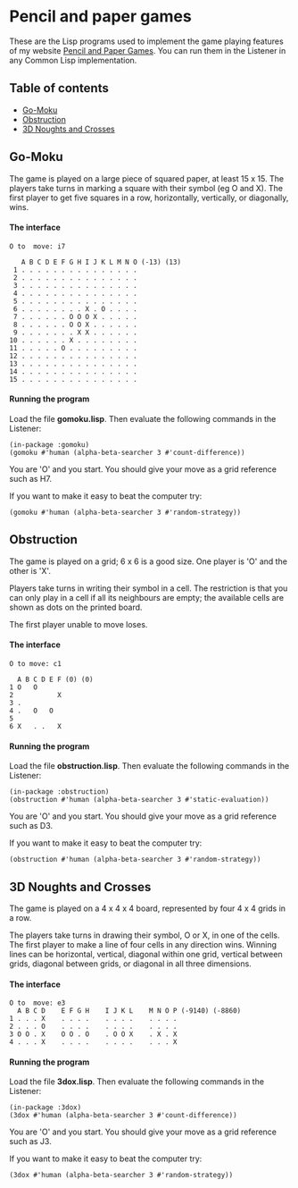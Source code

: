 # Pencil and paper games
These are the Lisp programs used to implement the game playing features of my website [Pencil and Paper Games](http://www.papg.com/). You can run them in the Listener in any Common Lisp implementation.

## Table of contents
* [Go-Moku](#go-moku)
* [Obstruction](#obstruction)
* [3D Noughts and Crosses](#3d-noughts-and-crosses)


## Go-Moku
The game is played on a large piece of squared paper, at least 15 x 15. The players take turns in marking a square with their symbol (eg O and X). The first player to get five squares in a row, horizontally, vertically, or diagonally, wins.

#### The interface
````text
O to  move: i7

   A B C D E F G H I J K L M N O (-13) (13)
 1 . . . . . . . . . . . . . . . 
 2 . . . . . . . . . . . . . . . 
 3 . . . . . . . . . . . . . . . 
 4 . . . . . . . . . . . . . . . 
 5 . . . . . . . . . . . . . . . 
 6 . . . . . . . . X . O . . . . 
 7 . . . . . . O O O X . . . . . 
 8 . . . . . . O O X . . . . . . 
 9 . . . . . . . X X . . . . . . 
10 . . . . . . X . . . . . . . . 
11 . . . . . O . . . . . . . . . 
12 . . . . . . . . . . . . . . . 
13 . . . . . . . . . . . . . . . 
14 . . . . . . . . . . . . . . . 
15 . . . . . . . . . . . . . . . 

````
#### Running the program

Load the file **gomoku.lisp**. Then evaluate the following commands in the Listener:

    (in-package :gomoku)
    (gomoku #'human (alpha-beta-searcher 3 #'count-difference))
    
You are 'O' and you start. You should give your move as a grid reference such as H7. 

If you want to make it easy to beat the computer try:

    (gomoku #'human (alpha-beta-searcher 3 #'random-strategy))

## Obstruction
The game is played on a grid; 6 x 6 is a good size. One player is 'O' and the other is 'X'.

Players take turns in writing their symbol in a cell. The restriction is that you can only play in a cell if all its neighbours are empty; the available cells are shown as dots on the printed board.

The first player unable to move loses.

#### The interface
````text
O to move: c1

  A B C D E F (0) (0)
1 O   O       
2           X 
3 .           
4 .   O   O   
5             
6 X   . .   X 
````
#### Running the program

Load the file **obstruction.lisp**. Then evaluate the following commands in the Listener:

    (in-package :obstruction)
    (obstruction #'human (alpha-beta-searcher 3 #'static-evaluation))
    
You are 'O' and you start. You should give your move as a grid reference such as D3. 

If you want to make it easy to beat the computer try:

    (obstruction #'human (alpha-beta-searcher 3 #'random-strategy))
    
## 3D Noughts and Crosses
The game is played on a 4 x 4 x 4 board, represented by four 4 x 4 grids in a row.

The players take turns in drawing their symbol, O or X, in one of the cells. The first player to make a line of four cells in any direction wins. Winning lines can be horizontal, vertical, diagonal within one grid, vertical between grids, diagonal between grids, or diagonal in all three dimensions.

#### The interface
````text
O to  move: e3
  A B C D    E F G H    I J K L    M N O P (-9140) (-8860)
1 . . . X    . . . .    . . . .    . . . .    
2 . . . O    . . . .    . . . .    . . . .    
3 O O . X    O O . O    . O O X    . X . X    
4 . . . X    . . . .    . . . .    . . . X  
````
#### Running the program

Load the file **3dox.lisp**. Then evaluate the following commands in the Listener:

    (in-package :3dox)
    (3dox #'human (alpha-beta-searcher 3 #'count-difference))
    
You are 'O' and you start. You should give your move as a grid reference such as J3. 

If you want to make it easy to beat the computer try:

    (3dox #'human (alpha-beta-searcher 3 #'random-strategy))

